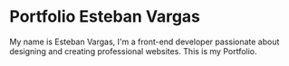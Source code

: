 # Portfolio Esteban Vargas

My name is Esteban Vargas, I'm a front-end developer passionate about designing and creating professional websites. This is my Portfolio.
